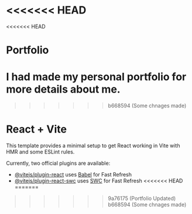 <<<<<<< HEAD
=======
<<<<<<< HEAD
# Portfolio
I  had made my personal portfolio for more details about me.
=======
>>>>>>> b668594 (Some chnages made)
# React + Vite

This template provides a minimal setup to get React working in Vite with HMR and some ESLint rules.

Currently, two official plugins are available:

- [@vitejs/plugin-react](https://github.com/vitejs/vite-plugin-react/blob/main/packages/plugin-react/README.md) uses [Babel](https://babeljs.io/) for Fast Refresh
- [@vitejs/plugin-react-swc](https://github.com/vitejs/vite-plugin-react-swc) uses [SWC](https://swc.rs/) for Fast Refresh
<<<<<<< HEAD
=======
>>>>>>> 9a76175 (Portfolio Updated)
>>>>>>> b668594 (Some chnages made)
